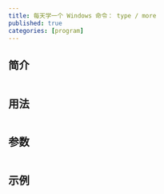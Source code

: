 ```yaml
---
title: 每天学一个 Windows 命令： type / more
published: true
categories: [program]
---
```


## 简介
```
```

## 用法
```
```

## 参数
```
```

## 示例
```cmd
```